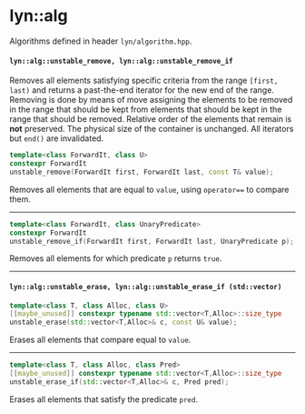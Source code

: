 # lyn::alg

Algorithms defined in header `lyn/algorithm.hpp`.

#### `lyn::alg::unstable_remove, lyn::alg::unstable_remove_if`

Removes all elements satisfying specific criteria from the range `[first, last)` and returns a past-the-end iterator for the new end of the range.
Removing is done by means of move assigning the elements to be removed in the range that should be kept from elements that should be kept in the range that should be removed. Relative order of the elements that remain is **not** preserved. The physical size of the container is unchanged. All iterators but `end()` are invalidated.

```cpp
template<class ForwardIt, class U>
constexpr ForwardIt
unstable_remove(ForwardIt first, ForwardIt last, const T& value);
```
Removes all elements that are equal to `value`, using `operator==` to compare them.

---
```cpp
template<class ForwardIt, class UnaryPredicate>
constexpr ForwardIt
unstable_remove_if(ForwardIt first, ForwardIt last, UnaryPredicate p);
```
Removes all elements for which predicate `p` returns `true`.

---
#### `lyn::alg::unstable_erase, lyn::alg::unstable_erase_if (std::vector)`
```cpp
template<class T, class Alloc, class U>
[[maybe_unused]] constexpr typename std::vector<T,Alloc>::size_type
unstable_erase(std::vector<T,Alloc>& c, const U& value);
```
Erases all elements that compare equal to `value`.

---
```cpp
template<class T, class Alloc, class Pred>
[[maybe_unused]] constexpr typename std::vector<T,Alloc>::size_type
unstable_erase_if(std::vector<T,Alloc>& c, Pred pred);
```
Erases all elements that satisfy the predicate `pred`.
